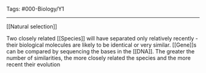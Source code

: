 Tags: #000-Biology/Y1

---
[[Natural selection]]

Two closely related [[Species]] will have separated only relatively recently - their biological molecules are likely to be identical or very similar. [[Gene]]s can be compared by sequencing the bases in the [[DNA]]. The greater the number of similarities, the more closely related the species and the more recent their evolution